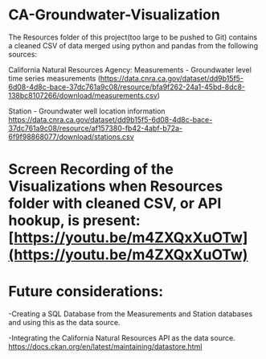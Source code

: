 # CA-Groundwater-Visualization
The Resources folder of this project(too large to be pushed to Git) contains a cleaned CSV of data merged using python and pandas from the following sources:

California Natural Resources Agency: 
Measurements - Groundwater level time series measurements
(https://data.cnra.ca.gov/dataset/dd9b15f5-6d08-4d8c-bace-37dc761a9c08/resource/bfa9f262-24a1-45bd-8dc8-138bc8107266/download/measurements.csv)

Station - Groundwater well location information
https://data.cnra.ca.gov/dataset/dd9b15f5-6d08-4d8c-bace-37dc761a9c08/resource/af157380-fb42-4abf-b72a-6f9f98868077/download/stations.csv

# Screen Recording of the Visualizations when Resources folder with cleaned CSV, or API hookup, is present: [https://youtu.be/m4ZXQxXuOTw](https://youtu.be/m4ZXQxXuOTw)

# Future considerations: 
-Creating a SQL Database from the Measurements and Station databases and using this as the data source.

-Integrating the California Natural Resources API as the data source.
https://docs.ckan.org/en/latest/maintaining/datastore.html

